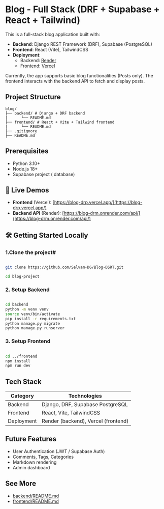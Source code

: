 # Blog - Full Stack (DRF + Supabase + React + Tailwind)

This is a full-stack blog application built with:

- **Backend**: Django REST Framework (DRF), Supabase (PostgreSQL)
- **Frontend**: React (Vite), TailwindCSS
- **Deployment**:
  -  Backend: [Render](https://render.com/)
  - Frontend: [Vercel](https://vercel.com/)

Currently, the app supports basic blog functionalities (Posts only). The frontend interacts with the backend API to fetch and display posts.

##  Project Structure
```
blog/
├── backend/ # Django + DRF backend
|      └── README.md
├── frontend/ # React + Vite + Tailwind frontend
|      └── README.md
├── .gitignore
├── README.md`

```

##  Prerequisites

- Python 3.10+
- Node.js 18+
- Supabase project ( database)


## 🚀 Live Demos

- **Frontend** (Vercel): [https://blog-drp.vercel.app/](https://blog-drp.vercel.app/)
- **Backend API** (Render): [https://blog-drm.onrender.com/api/](https://blog-drm.onrender.com/api/)

## 🛠️ Getting Started Locally


### 1.Clone the project#
```bash

git clone https://github.com/Selvam-DG/Blog-DSRT.git

cd blog-project
```




### 2. Setup Backend
```bash

cd backend
python -m venv venv
source venv/bin/activate
pip install -r requirements.txt
python manage.py migrate
python manage.py runserver

```

### 3. Setup Frontend
```bash

cd ../frontend
npm install
npm run dev

```

##  Tech Stack

| Category   | Technologies                          |
|------------|----------------------------------------|
| Backend    | Django, DRF, Supabase PostgreSQL       |
| Frontend   | React, Vite, TailwindCSS               |
| Deployment | Render (backend), Vercel (frontend)    |


## Future Features
- User Authentication (JWT / Supabase Auth)
- Comments, Tags, Categories
- Markdown rendering
- Admin dashboard

## See More
- [backend/README.md]()
- [frontend/README.md]()